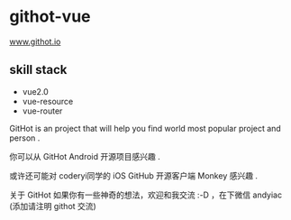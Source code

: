 # githot-vue


www.githot.io

## skill stack

- vue2.0
- vue-resource
- vue-router

GitHot is an project that will help you find world most popular project and person . 

你可以从 GitHot Android 开源项目感兴趣 . 

或许还可能对 coderyi同学的 iOS GitHub 开源客户端 Monkey 感兴趣 .

关于 GitHot 如果你有一些神奇的想法，欢迎和我交流 :-D ，在下微信 andyiac (添加请注明 githot 交流) 